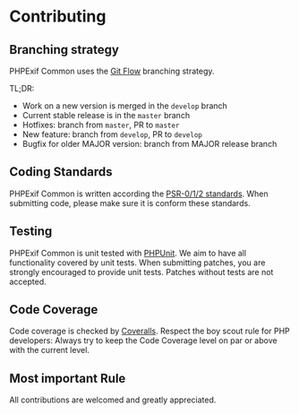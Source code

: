 # Contributing

## Branching strategy

PHPExif Common uses the [Git Flow](https://github.com/nvie/gitflow) branching strategy.

TL;DR:

- Work on a new version is merged in the `develop` branch
- Current stable release is in the `master` branch
- Hotfixes: branch from `master`, PR to `master`
- New feature: branch from `develop`, PR to `develop`
- Bugfix for older MAJOR version: branch from MAJOR release branch

## Coding Standards

PHPExif Common is written according the [PSR-0/1/2 standards](http://www.php-fig.org/). When submitting code, please make sure it is conform these standards.

## Testing

PHPExif Common is unit tested with [PHPUnit](https://phpunit.de/). We aim to have all functionality covered by unit tests. When submitting patches, you are strongly encouraged to provide unit tests. Patches without tests are not accepted.

## Code Coverage

Code coverage is checked by [Coveralls](https://coveralls.io/repos/PHPExif/php-exif-common). Respect the boy scout rule for PHP developers: Always try to keep the Code Coverage level on par or above with the current level.

## Most important Rule

All contributions are welcomed and greatly appreciated.
